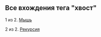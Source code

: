 ## Все вхождения тега "хвост"


1 из 2. [Мышь](./2020-07-06_mouse.md)

2 из 2. [Рекурсия](./2020-07-06_recursion.md)

